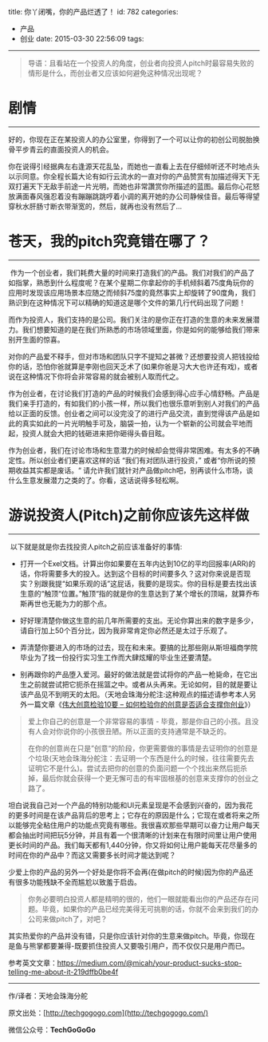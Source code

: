 title: 你丫闭嘴，你的产品烂透了！
id: 782
categories:
  - 产品
  - 创业
date: 2015-03-30 22:56:09
tags:
---

> 导语：且看站在一个投资人的角度，创业者向投资人pitch时最容易失败的情形是什么，而创业者又应该如何避免这种情况出现呢？

# 剧情

* * *

好的，你现在正在某投资人的办公室里，你得到了一个可以让你的初创公司脱胎换骨平步青云的直面投资人的机会。

你在说得引经据典左右逢源天花乱坠，而她也一直看上去在仔细倾听还不时地点头以示同意。你全程长篇大论有如行云流水的一直对你的产品赞赏有加描述得天下无双打遍天下无敌手前途一片光明，而她也非常讚赏你所描述的蓝图。最后你心花怒放满面春风强忍着没有蹦蹦跳跳哼着小调的离开她的办公司静候佳音。最后等得望穿秋水肝肠寸断衣带渐宽的，然后，就再也没有然后了...

# 苍天，我的pitch究竟错在哪了？

* * *

 作为一个创业者，我们耗费大量的时间来打造我们的产品。我们对我们的产品了如指掌，熟悉到什么程度呢？在某个星期二你拿起你的手机倾斜着75度角玩你的应用时发现该应用场景本应随之而倾斜75度的竟然事实上却旋转了90度角，我们熟识到在这种情况下可以精确的知道这是哪个文件的第几行代码出现了问题！

而作为投资人，我们支持的是公司。我们关注的是你正在打造的生意的未来发展潜力。我们想要知道的是在我们所熟悉的市场领域里面，你是如何的能够给我们带来别开生面的惊喜。

对你的产品爱不释手，但对市场和团队只字不提知之甚微？还想要投资人把钱投给你的话，恐怕你爸就算是李刚也回天乏术了(如果你爸是习大大也许还有戏)，或者说在这种情况下你将会非常容易的就会被别人取而代之。

作为创业者，在讨论我们打造的产品的时候我们会感到得心应手心情舒畅。产品是我们亲手打造的，有如我们的小孩一样，所以我们也很乐意听到别人对我们的产品给以正面的反馈。创业者之间可以没完没了的进行产品交流，直到觉得该产品是如此的真实如此的一片光明触手可及，脑袋一拍，认为一个崭新的公司就会平地而起，投资人就会大把的钱砸进来把你砸得头昏目眩。

作为创业者，我们在讨论市场和生意潜力的时候却会觉得非常困难。有太多的不确定性。所以创业者们更喜欢这样的话 “我们有对团队进行投资，” 或者“你所说的预期收益其实都是废话。“ 请允许我们就针对产品做pitch吧，别再谈什么市场，谈什么生意发展潜力之类的了。你看，这话说得多轻松啊。

# 游说投资人(Pitch)之前你应该先这样做

* * *

 以下就是就是你去找投资人pitch之前应该准备好的事情:

*   打开一个Exel文档。计算出你如果要在五年内达到10亿的平均回报率(ARR)的话，你将需要多大的投入。达到这个目标的时间要多久？这对你来说是否现实？别跟我提“如果乐观的话”这屁话，我要的是现实。你的目标是要去找出该生意的“触顶“位置。”触顶“指的就是你的生意达到了某个增长的顶端，就算乔布斯再世也无能为力的那个点。
&nbsp;

*   好好理清楚你做这生意的前几年所需要的支出。无论你算出来的数字是多少，请自行加上50个百分比，因为我非常肯定你必然还是太过于乐观了。
&nbsp;

*   弄清楚你要进入的市场的过去，现在和未来。要搞的比那些刚从斯坦福商学院毕业为了找一份投行实习生工作而大肆炫耀的毕业生还要清楚。
&nbsp;

*   别再跟你的产品堕入爱河。最好的做法就是尝试将你的产品一枪毙命，在它出生之前就尝试把它扼杀在摇篮之中。或者从头再来。无论如何，目的就是要让该产品见不到明天的太阳。（天地会珠海分舵注:这种观点的描述请参考本人另外一篇文章《<span style="color: #800000;">[伟大创意检验10要 – 如何检验你的创意是否适合支撑你创业](http://techgogogo.com/2015/02/%e4%bc%9f%e5%a4%a7%e5%88%9b%e6%84%8f%e6%a3%80%e9%aa%8c10%e8%a6%81-%e5%a6%82%e4%bd%95%e6%a3%80%e9%aa%8c%e4%bd%a0%e7%9a%84%e5%88%9b%e6%84%8f%e6%98%af%e5%90%a6%e9%80%82%e5%90%88%e6%94%af%e6%92%91%e4%bd/)</span>》）
> <span class="s1">爱上你自己的创意是一个非常容易的事情 - 毕竟，那是你自己的小孩。且没有人会对你说你的小孩很丑陋。所以正面的支持通常是不缺乏的。</span>
> 
> <span class="s1">在你的创意尚在只是”创意“的阶段，你更需要做的事情是去证明你的创意是个垃圾(</span><span class="s2">天地会珠海分舵注：去证明一个东西是什么的时候，往往需要先去证明它不是什么</span><span class="s1">)。尝试去把你的创意的负面问题一个个找出来然后扼杀掉，最后你就会获得一个更无懈可击的有牢固根基的创意来支撑你的创业之路了。</span>

坦白说我自己对一个产品的特别功能和UI元素呈现是不会感到兴奋的，因为我花的更多时间是在该产品背后的思考上；它存在的原因是什么；它现在或者将来之所以能够完全粘住用户的功能点究竟有哪些。我很喜欢那些早期可以奋力让用户每天都会抽出时间把玩5分钟，并且有着一个很清晰的计划来在有限时间里让用户使用更长时间的产品。我们每天都有1,440分钟，你又将如何让用户能每天花尽量多的时间在你的产品中？而这又需要多长时间才能达到呢？

少爱上你的产品的另外一个好处是你将不会再(在做pitch的时候)因为你的产品还有很多功能残缺不全而尴尬以致羞于启齿。

> 你务必要明白投资人都是精明的很的，他们一眼就能看出你的产品还存在问题。毕竟，如果你的产品已经完美得无可挑剔的话，你就不会来到我们的办公司来做pitch了，对吧？

其实热爱你的产品并没有错，只是你应该针对你的生意来做pitch。毕竟，你现在是鱼与熊掌都要兼得-既要抓住投资人又要吸引用户，而不仅仅只是用户而已。

参考英文文章：https://medium.com/@micah/your-product-sucks-stop-telling-me-about-it-219dffb0be4f

* * *

作/译者：天地会珠海分舵

原文出处：[http://techgogogo.com](http://techgogogo.com/)

微信公众号：**TechGoGoGo**